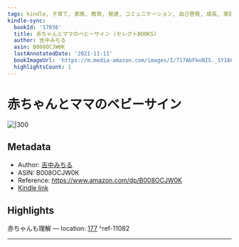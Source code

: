 ```yaml
---
tags: kindle, 子育て, 家族, 教育, 発達, コミュニケーション, 自己啓発, 成長, 実践
kindle-sync:
  bookId: '17036'
  title: 赤ちゃんとママのベビーサイン (セレクトBOOKS)
  author: 吉中みちる
  asin: B008OCJW0K
  lastAnnotatedDate: '2021-11-11'
  bookImageUrl: 'https://m.media-amazon.com/images/I/717AbFkoNIS._SY160.jpg'
  highlightsCount: 1
---
```


# 赤ちゃんとママのベビーサイン
![|300](https://m.media-amazon.com/images/I/717AbFkoNIS.jpg)
## Metadata
* Author: [吉中みちる](https://www.amazon.comundefined)
* ASIN: B008OCJW0K
* Reference: https://www.amazon.com/dp/B008OCJW0K
* [Kindle link](kindle://book?action=open&asin=B008OCJW0K)

## Highlights
赤ちゃんも理解 — location: [177](kindle://book?action=open&asin=B008OCJW0K&location=177) ^ref-11082

---
